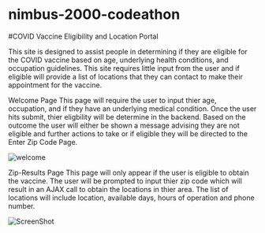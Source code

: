 # nimbus-2000-codeathon

#COVID Vaccine Eligibility and Location Portal

This site is designed to assist people in determining if they are eligible for the COVID vaccine based on age, underlying health conditions, and occupation guidelines. 
This site requires little input from the user and if eligible will provide a list of locations that they can contact to make their appointment 
for the vaccine.

Welcome Page
This page will require the user to input thier age, occupation, and if they have an underlying medical condition.  Once the user hits submit, thier eligbility will be determine in the backend. Based on the outcome the user will either be shown a message advising they are not eligible and further actions to take or if eligible they will be directed to the Enter Zip Code Page.

![welcome](/images/welcomePage.JPG?raw=true " Welcome Page Screen-shot")

Zip-Results Page
This page will only appear if the user is eligible to obtain the vaccine.  The user will be prompted to input thier zip code which will result in an AJAX call to obtain the locations in thier area.  The list of locations will include location, available days, hours of operation and phone number.

![ScreenShot](/images/zip-results-page.JPG?raw=true " zip-results-page Screen-Shot")